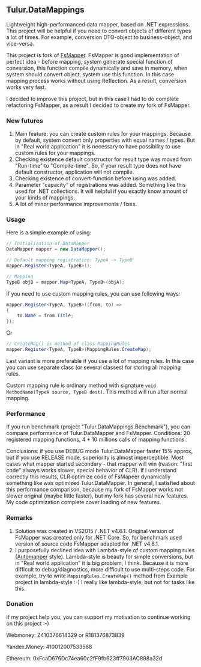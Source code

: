## Tulur.DataMappings
Lightweight high-performanced data mapper, based on .NET expressions. This project will be helpful if you need to convert objects of different types a lot of times. For example, conversion DTO-object to business-object, and vice-versa.

This project is fork of [FsMapper](https://github.com/FSou1/FsMapper). FsMapper is good implementation of perfect idea - before mapping, system generate special function of conversion, this function compile dynamically and save in memory, when system should convert object, system use this function. In this case mapping process works without using Reflection. As a result, conversion works very fast.

I decided to improve this project, but in this case I had to do complete refactoring FsMapper, as a result I decided to create my fork of FsMapper.

### New futures 
1.	Main feature: you can create custom rules for your mappings. Because by default, system convert only properties with equal names / types. But in "Real world application" it is necessary to have possibility to use custom rules for your mappings. 
2.	Checking existence default constructor for result type was moved from "Run-time" to "Compile-time". So, if your result type does not have default constructor, application will not compile.
3.	Checking existence of convert-function before using was added.
4.	Parameter "capacity" of registrations was added. Something like this used for .NET collections.  It will helpful if you exactly know amount of your kinds of mappings.
5.	A lot of minor performance improvements / fixes.

### Usage
Here is a simple example of using:

```C#
// Initialization of DataMapper
DataMapper mapper = new DataMapper(); 

// Default mapping registration: TypeA -> TypeB
mapper.Register<TypeA, TypeB>();

// Mapping
TypeB objB = mapper.Map<TypeA, TypeB>(objA);
```

If you need to use custom mapping rules, you can use following ways:

```C#
mapper.Register<TypeA, TypeB>((from, to) =>
{
    to.Name = from.Title;
});
```

Or

```C#
// CreateMap() is method of class MappingRules
mapper.Register<TypeA, TypeB>(MappingRules.CreateMap);
```

Last variant is more preferable if you use a lot of mapping rules. In this case you can use separate class (or several classes) for storing all mapping rules.

Custom mapping rule is ordinary method with signature `void MethodName(TypeA source, TypeB dest)`. This method will run after normal mapping.

### Performance
If you run benchmark (project "Tulur.DataMappings.Benchmark"), you can compare performance of Tulur.DataMapper and FsMapper. Conditions: 20 registered mapping functions, 4 * 10 millions calls of mapping functions.

Conclusions: if you use DEBUG mode Tulur.DataMapper faster 15% approx, but if you use RELEASE mode, superiority is almost imperceptible. Most cases what mapper started secondary - that mapper will win (reason: "first code" always works slower, special behavior of CLR). If I understand correctly this results, CLR optimize code of FsMapeer dynamically something like was optimized Tulur.DataMapper. In general, I satisfied about this performance comparison, because my fork of FsMapper works not slower original (maybe little faster), but my fork has several new features. My code optimization complete cover loading of new features.

### Remarks
1. Solution was created in VS2015 / .NET v4.6.1. Original version of FsMapper was created only for .NET Core. So, for benchmark used version of source code FsMapper adapted for .NET v4.6.1.
2. I purposefully declined idea with Lambda-style of custom mapping rules ([Automapper]( https://github.com/AutoMapper/AutoMapper) style). Lambda-style is beauty for simple conversions, but in "Real world application" it is big problem, I think. Because it is more difficult to debug/diagnostics, more difficult to use multi-steps code. For example, try to write `MappingRules.CreateMap()` method from Example project in lambda-style :-)
I really like lambda-style, but not for tasks like this.


### Donation
If my project help you, you can support my motivation to continue working on this project :-)

Webmoney: Z410376614329 or R181376873839

Yandex.Money: 410012007533568

Ethereum: 0xFcaD676Dc74ea60c2fF9fb623ff7903AC898a32d
